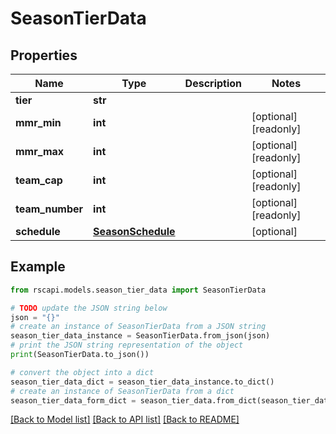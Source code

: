 # SeasonTierData


## Properties

Name | Type | Description | Notes
------------ | ------------- | ------------- | -------------
**tier** | **str** |  | 
**mmr_min** | **int** |  | [optional] [readonly] 
**mmr_max** | **int** |  | [optional] [readonly] 
**team_cap** | **int** |  | [optional] [readonly] 
**team_number** | **int** |  | [optional] [readonly] 
**schedule** | [**SeasonSchedule**](SeasonSchedule.md) |  | [optional] 

## Example

```python
from rscapi.models.season_tier_data import SeasonTierData

# TODO update the JSON string below
json = "{}"
# create an instance of SeasonTierData from a JSON string
season_tier_data_instance = SeasonTierData.from_json(json)
# print the JSON string representation of the object
print(SeasonTierData.to_json())

# convert the object into a dict
season_tier_data_dict = season_tier_data_instance.to_dict()
# create an instance of SeasonTierData from a dict
season_tier_data_form_dict = season_tier_data.from_dict(season_tier_data_dict)
```
[[Back to Model list]](../README.md#documentation-for-models) [[Back to API list]](../README.md#documentation-for-api-endpoints) [[Back to README]](../README.md)


